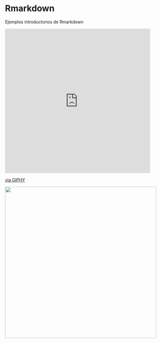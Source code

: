# Rmarkdown
Ejemplos introductorios de Rmarkdown
<iframe src="https://giphy.com/embed/l1J9wMccAykUCLIic" width="480" height="477" frameBorder="0" class="giphy-embed" allowFullScreen></iframe><p><a href="https://giphy.com/gifs/cbc-funny-comedy-l1J9wMccAykUCLIic">via GIPHY</a></p>

<img src="https://bookdown.org/yihui/rmarkdown-cookbook/images/cover.png" width="500px">
